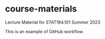 # course-materials
Lecture Material for STAT184.101 Summer 2023
   
This is an example of GitHub workflow. 
